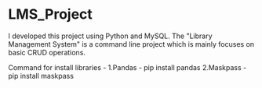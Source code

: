 # LMS_Project
I developed this project using Python and MySQL. The "Library Management System"  is a command line project which is mainly focuses on basic CRUD operations.

Command for install libraries -
1.Pandas - pip install pandas
2.Maskpass - pip install maskpass
